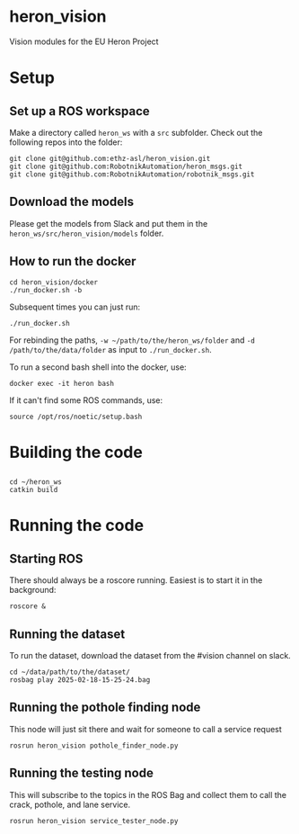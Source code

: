 # heron_vision
Vision modules for the EU Heron Project

# Setup
## Set up a ROS workspace
Make a directory called `heron_ws` with a `src` subfolder.
Check out the following repos into the folder:
```
git clone git@github.com:ethz-asl/heron_vision.git
git clone git@github.com:RobotnikAutomation/heron_msgs.git
git clone git@github.com:RobotnikAutomation/robotnik_msgs.git
```

## Download the models
Please get the models from Slack and put them in the `heron_ws/src/heron_vision/models` folder.

## How to run the docker
```
cd heron_vision/docker
./run_docker.sh -b
```
Subsequent times you can just run:
```
./run_docker.sh
```

For rebinding the paths, `-w ~/path/to/the/heron_ws/folder` and `-d /path/to/the/data/folder` as input to `./run_docker.sh`.

To run a second bash shell into the docker, use:
```
docker exec -it heron bash
```
If it can't find some ROS commands, use:
```
source /opt/ros/noetic/setup.bash
```

# Building the code
##
```
cd ~/heron_ws
catkin build
```

# Running the code
## Starting ROS
There should always be a roscore running. Easiest is to start it in the background:
```
roscore &
```

## Running the dataset
To run the dataset, download the dataset from the #vision channel on slack.
```
cd ~/data/path/to/the/dataset/
rosbag play 2025-02-18-15-25-24.bag
```

## Running the pothole finding node
This node will just sit there and wait for someone to call a service request
```
rosrun heron_vision pothole_finder_node.py
```

## Running the testing node
This will subscribe to the topics in the ROS Bag and collect them to call the crack, pothole, and lane service.
```
rosrun heron_vision service_tester_node.py
```
